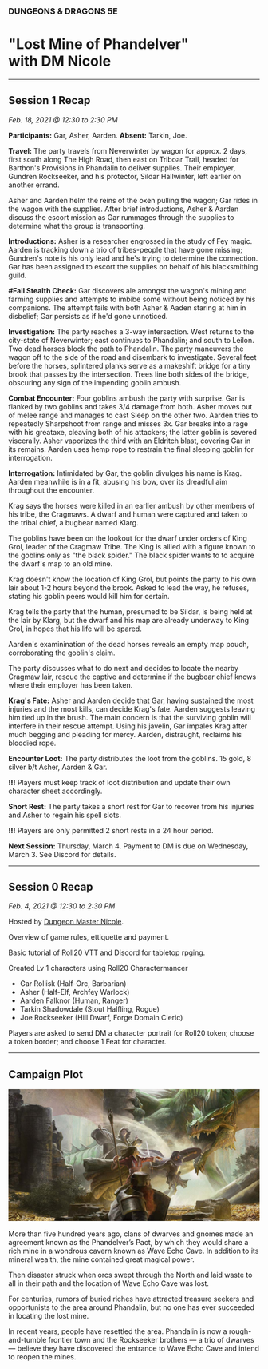 
### DUNGEONS & DRAGONS 5E

# "Lost Mine of Phandelver"<br />with DM Nicole

---

## Session 1 Recap
_Feb. 18, 2021 @ 12:30 to 2:30 PM_

**Participants:** Gar, Asher, Aarden. **Absent:** Tarkin, Joe.

**Travel:** The party travels from Neverwinter by wagon for approx. 2 days, first south along The High Road, then east on Triboar Trail, headed for Barthon's Provisions in Phandalin to deliver supplies. Their employer, Gundren Rockseeker, and his protector, Sildar Hallwinter, left earlier on another errand.

Asher and Aarden helm the reins of the oxen pulling the wagon; Gar rides in the wagon with the supplies. After brief introductions, Asher & Aarden discuss the escort mission as Gar rummages through the supplies to determine what the group is transporting.

**Introductions:** Asher is a researcher engrossed in the study of Fey magic. Aarden is tracking down a trio of tribes-people that have gone missing; Gundren's note is his only lead and he's trying to determine the connection. Gar has been assigned to escort the supplies on behalf of his blacksmithing guild.

**#Fail Stealth Check:** Gar discovers ale amongst the wagon's mining and farming supplies and attempts to imbibe some without being noticed by his companions. The attempt fails with both Asher & Aaden staring at him in disbelief; Gar persists as if he'd gone unnoticed.

**Investigation:** The party reaches a 3-way intersection. West returns to the city-state of Neverwinter; east continues to Phandalin; and south to Leilon. Two dead horses block the path to Phandalin. The party maneuvers the wagon off to the side of the road and disembark to investigate. Several feet before the horses, splintered planks serve as a makeshift bridge for a tiny brook that passes by the intersection. Trees line both sides of the bridge, obscuring any sign of the impending goblin ambush.

**Combat Encounter:** Four goblins ambush the party with surprise. Gar is flanked by two goblins and takes 3/4 damage from both. Asher moves out of melee range and manages to cast Sleep on the other two. Aarden tries to repeatedly Sharpshoot from range and misses 3x. Gar breaks into a rage with his greataxe, cleaving both of his attackers; the latter goblin is severed viscerally. Asher vaporizes the third with an Eldritch blast, covering Gar in its remains. Aarden uses hemp rope to restrain the final sleeping goblin for interrogation.

**Interrogation:** Intimidated by Gar, the goblin divulges his name is Krag. Aarden meanwhile is in a fit, abusing his bow, over its dreadful aim throughout the encounter.

Krag says the horses were killed in an earlier ambush by other members of his tribe, the Cragmaws. A dwarf and human were captured and taken to the tribal chief, a bugbear named Klarg.

The goblins have been on the lookout for the dwarf under orders of King Grol, leader of the Cragmaw Tribe. The King is allied with a figure known to the goblins only as "the black spider." The black spider wants to to acquire the dwarf's map to an old mine.

Krag doesn't know the location of King Grol, but points the party to his own lair about 1-2 hours beyond the brook. Asked to lead the way, he refuses, stating his goblin peers would kill him for certain.

Krag tells the party that the human, presumed to be Sildar, is being held at the lair by Klarg, but the dwarf and his map are already underway to King Grol, in hopes that his life will be spared.

Aarden's examinination of the dead horses reveals an empty map pouch, corroborating the goblin's claim.

The party discusses what to do next and decides to locate the nearby Cragmaw lair, rescue the captive and determine if the bugbear chief knows where their employer has been taken.

**Krag's Fate:** Asher and Aarden decide that Gar, having sustained the most injuries and the most kills, can decide Krag's fate. Aarden suggests leaving him tied up in the brush. The main concern is that the surviving goblin will interfere in their rescue attempt. Using his javelin, Gar impales Krag after much begging and pleading for mercy. Aarden, distraught, reclaims his bloodied rope.

**Encounter Loot:** The party distributes the loot from the goblins. 15 gold, 8 silver b/t Asher, Aarden & Gar.

**!!!** Players must keep track of loot distribution and update their own character sheet accordingly.

**Short Rest:** The party takes a short rest for Gar to recover from his injuries and Asher to regain his spell slots.

**!!!** Players are only permitted 2 short rests in a 24 hour period.

**Next Session:** Thursday, March 4. Payment to DM is due on Wednesday, March 3. See Discord for details.

---

## Session 0 Recap
_Feb. 4, 2021 @ 12:30 to 2:30 PM_

Hosted by [Dungeon Master Nicole](https://startplaying.games/game-master/loremasternicole).

Overview of game rules, ettiquette and payment.

Basic tutorial of Roll20 VTT and Discord for tabletop rpging.

Created Lv 1 characters using Roll20 Charactermancer

- Gar Rollisk (Half-Orc, Barbarian)
- Asher (Half-Elf, Archfey Warlock)
- Aarden Falknor (Human, Ranger)
- Tarkin Shadowdale (Stout Halfling, Rogue)
- Joe Rockseeker (Hill Dwarf, Forge Domain Cleric)

Players are asked to send DM a character portrait for Roll20 token; choose a token border; and choose 1 Feat for character.

---

## Campaign Plot

![Image](/dnd-5e-phandelver-carousel.png)

More than five hundred years ago, clans of dwarves and gnomes made an agreement known as the Phandelver’s Pact, by which they would share a rich mine in a wondrous cavern known as Wave Echo Cave. In addition to its mineral wealth, the mine contained great magical power.

Then disaster struck when orcs swept through the North and laid waste to all in their path and the location of Wave Echo Cave was lost.

For centuries, rumors of buried riches have attracted treasure seekers and opportunists to the area around Phandalin, but no one has ever succeeded in locating the lost mine.

In recent years, people have resettled the area. Phandalin is now a rough-and-tumble frontier town and the Rockseeker brothers — a trio of dwarves — believe they have discovered the entrance to Wave Echo Cave and intend to reopen the mines.
